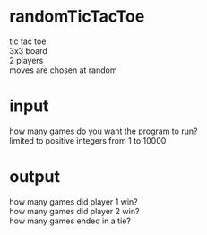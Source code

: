 # randomTicTacToe
tic tac toe\
3x3 board\
2 players\
moves are chosen at random
# input
how many games do you want the program to run?\
limited to positive integers from 1 to 10000
# output
how many games did player 1 win?\
how many games did player 2 win?\
how many games ended in a tie?
